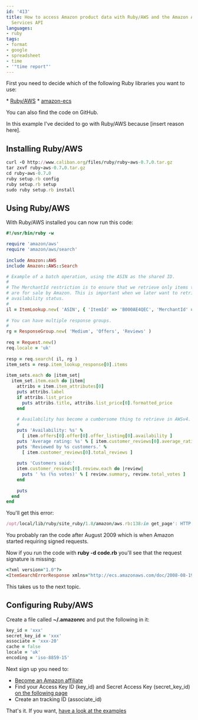 ```yaml
---
id: '413'
title: How to access Amazon product data with Ruby/AWS and the Amazon Associates Web
  Services API
languages:
- ruby
tags:
- format
- google
- spreadsheet
- time
- '"time report"'
---
```

First you need to decide which of the following Ruby libraries you want to use:

\* [Ruby/AWS](http://raa.ruby-lang.org/project/ruby-aws/)
\* [amazon-ecs](http://www.pluitsolutions.com/projects/amazon-ecs)

You can also find the code on GitHub.

In this example I've decided to go with Ruby/AWS because \[insert reason here\].

Installing Ruby/AWS
-------------------


```ruby
curl -O http://www.caliban.org/files/ruby/ruby-aws-0.7.0.tar.gz
tar zxvf ruby-aws-0.7.0.tar.gz
cd ruby-aws-0.7.0
ruby setup.rb config
ruby setup.rb setup
sudo ruby setup.rb install
```
    

Using Ruby/AWS
--------------

With Ruby/AWS installed you can now run this code:


```ruby
#!/usr/bin/ruby -w

require 'amazon/aws'
require 'amazon/aws/search'
 
include Amazon::AWS
include Amazon::AWS::Search

# Example of a batch operation, using the ASIN as the shared ID.
#
# The MerchantId restriction is to ensure that we retrieve only items that
# are for sale by Amazon. This is important when we later want to retrieve the
# availability status.
#
il = ItemLookup.new( 'ASIN', { 'ItemId' => 'B000AE4QEC', 'MerchantId' => 'Amazon' })
 
# You can have multiple response groups.
#
rg = ResponseGroup.new( 'Medium', 'Offers', 'Reviews' )
 
req = Request.new()
req.locale = 'uk'
 
resp = req.search( il, rg )
item_sets = resp.item_lookup_response[0].items
 
item_sets.each do |item_set|
  item_set.item.each do |item|
    attribs = item.item_attributes[0]
    puts attribs.label
    if attribs.list_price
      puts attribs.title, attribs.list_price[0].formatted_price
    end
  
    # Availability has become a cumbersome thing to retrieve in AWSv4.
    #
    puts 'Availability: %s' %
      [ item.offers[0].offer[0].offer_listing[0].availability ]
    puts 'Average rating: %s' % [ item.customer_reviews[0].average_rating ]
    puts 'Reviewed by %s customers.' %
      [ item.customer_reviews[0].total_reviews ]
  
    puts 'Customers said:'
    item.customer_reviews[0].review.each do |review|
      puts ' %s (%s votes)' % [ review.summary, review.total_votes ]
    end
  
    puts
  end
end
```
    

You'll get this error:


```ruby
/opt/local/lib/ruby/site_ruby/1.8/amazon/aws.rb:138:in get_page': HTTP response code 400 (Amazon::AWS::HTTPError)
```
    

You probably ran the code after August 2009 which is when Amazon started requiring signed requests.

Now if you run the code with **ruby -d code.rb** you'll see that the request signature is missing:


```ruby
<?xml version="1.0"?>
<ItemSearchErrorResponse xmlns="http://ecs.amazonaws.com/doc/2008-08-19/"><Error><Code>MissingParameter</Code><Message>The request must contain the parameter Signature.</Message></Error><RequestID>13563d70-7696-4b8f-afa3-064184874620</RequestID></ItemSearchErrorResponse>
```
    

This takes us to the next topic.

Configuring Ruby/AWS
--------------------

Create a file called **~/.amazonrc** and put the following in it:


```ruby
key_id = 'xxx'
secret_key_id = 'xxx'
associate = 'xxx-20'
cache = false
locale = 'uk'
encoding = 'iso-8859-15'
```
    

Next sign up you need to:

-   [Become an Amazon affiliate](http://docs.amazonwebservices.com/AWSECommerceService/2009-03-31/GSG/index.html?BecominganAssociate.html)
-   Find your Access Key ID (key\_id) and Secret Access Key (secret\_key\_id) [on the following page](https://aws-portal.amazon.com/gp/aws/developer/account/index.html?ie=UTF8&action=access-key)
-   Create an tracking ID (associate\_id)

That's it. If you want, [have a look at the examples](http://github.com/res0nat0r/ruby-aws/tree/master/example)

